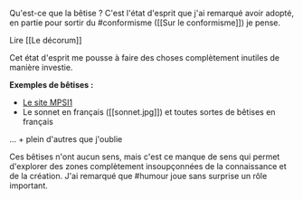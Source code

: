 Qu'est-ce que la bêtise ? C'est l'état d'esprit que j'ai remarqué avoir adopté, en partie pour sortir du #conformisme ([[Sur le conformisme]]) je pense.

Lire [[Le décorum]]

Cet état d'esprit me pousse à faire des choses complètement inutiles de manière investie.

**Exemples de bêtises :**
- [Le site MPSI1](https://mpsi1.aulysv.fr/)
- Le sonnet en français ([[sonnet.jpg]]) et toutes sortes de bêtises en français

... + plein d'autres que j'oublie

Ces bêtises n'ont aucun sens, mais c'est ce manque de sens qui permet d'explorer des zones complètement insoupçonnées de la connaissance et de la création. J'ai remarqué que #humour joue sans surprise un rôle important.  



